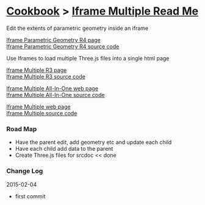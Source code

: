 [Cookbook]( ../index.html ) > [Iframe Multiple Read Me]( index.html )
===

Edit the extents of parametric geometry inside an iframe

[Iframe Parametric Geometry R4 page]( http://theo-armour.github.io/cookbook/iframe-multiple/r4/iframe-parametric-geometry-zooming.html )  
[Iframe Parametric Geometry R4 source code]( https://github.com/theo-armour/cookbook/tree/gh-pages/iframe-multiple/r4/ )


Use Iframes to load multiple Three.js files into a single html page

[Iframe Multiple R3 page]( http://theo-armour.github.io/cookbook/iframe-multiple/r3/iframe-document.html )  
[Iframe Multiple R3 source code]( https://github.com/theo-armour/cookbook/tree/gh-pages/iframe-multiple/r3/ )


[Iframe Multiple All-In-One web page]( http://theo-armour.github.io/cookbook/iframe-multiple/r2/iframe-multiple-all-in-one.html )  
[Iframe Multiple All-In-One source code]( https://github.com/theo-armour/cookbook/tree/gh-pages/iframe-multiple-all-in-one/r2/iframe-multiple-all-in-one )


[Iframe Multiple web page]( http://theo-armour.github.io/cookbook/iframe-multiple/r1/iframe-multiple.html )  
[Iframe Multiple source code]( https://github.com/theo-armour/cookbook/tree/gh-pages/iframe-multiple )

### Road Map

* Have the parent edit, add geometry etc and update each child
* Have each child add data to the parent
* Create Three.js files for srcdoc << done

### Change Log

2015-02-04

* first commit 